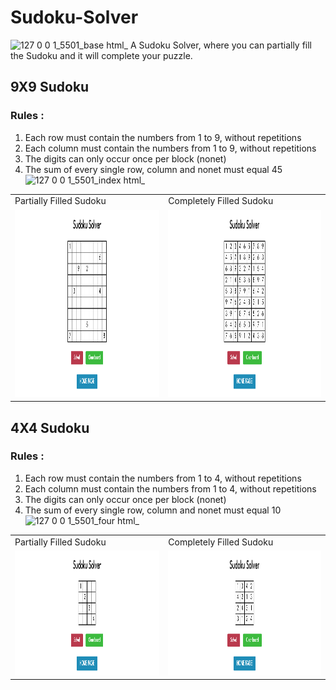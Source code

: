 # Sudoku-Solver
![127 0 0 1_5501_base html_](https://user-images.githubusercontent.com/97346974/189608713-846cc4b7-42db-439d-a9aa-610e74e2c743.png)
A Sudoku Solver, where you can partially fill the Sudoku and it will complete your puzzle.
## 9X9 Sudoku
### Rules : 
1. Each row must contain the numbers from 1 to 9, without repetitions
2. Each column must contain the numbers from 1 to 9, without repetitions
3. The digits can only occur once per block (nonet)
4. The sum of every single row, column and nonet must equal 45
![127 0 0 1_5501_index html_](https://user-images.githubusercontent.com/97346974/189608701-73e34d66-a5b1-43d2-bebd-d5b286abd3a3.png)
<table>
  <tr>
    <td>Partially Filled Sudoku</td>
     <td>Completely Filled Sudoku</td>
  </tr>
  <tr VALIGN=TOP>
    <td><img src="Files/127.0.0.1_5501_index.html_ (1).png" width=500 height=300 ></td>
    <td><img src="Files/127.0.0.1_5501_index.html_ (2).png" width=500 height=300  ></td>
  </tr>
 </table>
 
## 4X4 Sudoku
### Rules : 
1. Each row must contain the numbers from 1 to 4, without repetitions
2. Each column must contain the numbers from 1 to 4, without repetitions
3. The digits can only occur once per block (nonet)
4. The sum of every single row, column and nonet must equal 10
![127 0 0 1_5501_four html_](https://user-images.githubusercontent.com/97346974/189608718-8664d69e-ee11-4bb6-b55f-709126641669.png)
<table>
  <tr>
    <td>Partially Filled Sudoku</td>
     <td>Completely Filled Sudoku</td>
  </tr>
  <tr VALIGN=TOP>
    <td><img src="Files/127.0.0.1_5501_four.html_ (4).png" width=500 height=200 ></td>
    <td><img src="Files/127.0.0.1_5501_four.html_ (3).png" width=500 height=200  ></td>
  </tr>
 </table>

